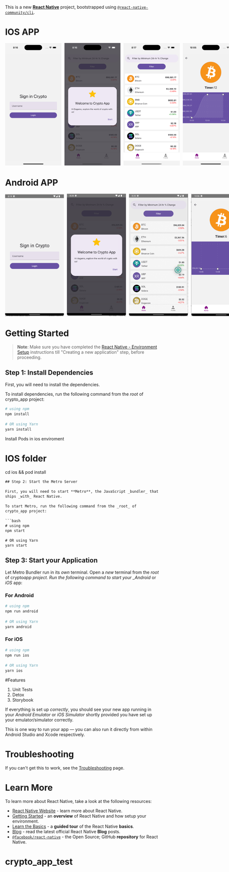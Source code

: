 This is a new [**React Native**](https://reactnative.dev) project, bootstrapped using [`@react-native-community/cli`](https://github.com/react-native-community/cli).

# IOS APP

<div style="display: flex; justify-content: space-between; align-items: center; gap: 10px;">
  <img src="src/assets/ios1.png" height="400">
  <img src="src/assets/ios2.png" height="400">
  <img src="src/assets/ios3.png" height="400">
  <img src="src/assets/ios6.png" height="400">
  <img src="src/assets/ios5.png" height="400">
</div>

# Android APP

<div style="display: flex; justify-content: space-between; align-items: center; gap: 10px;">
  <img src="src/assets/android1.png" height="400">
  <img src="src/assets/android2.png" height="400">
  <img src="src/assets/android3.png" height="400">
  <img src="src/assets/android6.png" height="400">
  <img src="src/assets/android5.png" height="400">
</div>

# Getting Started

> **Note**: Make sure you have completed the [React Native - Environment Setup](https://reactnative.dev/docs/environment-setup) instructions till "Creating a new application" step, before proceeding.

## Step 1: Install Dependencies

First, you will need to install the dependencies.

To install dependencies, run the following command from the _root_ of crypto_app project:

```bash
# using npm
npm install

# OR using Yarn
yarn install
```
Install Pods in ios enviroment
# IOS folder
cd ios && pod install
```
## Step 2: Start the Metro Server

First, you will need to start **Metro**, the JavaScript _bundler_ that ships _with_ React Native.

To start Metro, run the following command from the _root_ of crypto_app project:

```bash
# using npm
npm start

# OR using Yarn
yarn start
```

## Step 3: Start your Application

Let Metro Bundler run in its _own_ terminal. Open a _new_ terminal from the _root_ of crypto*app project. Run the following command to start your \_Android* or _iOS_ app:

### For Android

```bash
# using npm
npm run android

# OR using Yarn
yarn android
```

### For iOS

```bash
# using npm
npm run ios

# OR using Yarn
yarn ios
```
#Features
1. Unit Tests
2. Detox
3. Storybook
   
If everything is set up _correctly_, you should see your new app running in your _Android Emulator_ or _iOS Simulator_ shortly provided you have set up your emulator/simulator correctly.

This is one way to run your app — you can also run it directly from within Android Studio and Xcode respectively.

# Troubleshooting

If you can't get this to work, see the [Troubleshooting](https://reactnative.dev/docs/troubleshooting) page.

# Learn More

To learn more about React Native, take a look at the following resources:

- [React Native Website](https://reactnative.dev) - learn more about React Native.
- [Getting Started](https://reactnative.dev/docs/environment-setup) - an **overview** of React Native and how setup your environment.
- [Learn the Basics](https://reactnative.dev/docs/getting-started) - a **guided tour** of the React Native **basics**.
- [Blog](https://reactnative.dev/blog) - read the latest official React Native **Blog** posts.
- [`@facebook/react-native`](https://github.com/facebook/react-native) - the Open Source; GitHub **repository** for React Native.

# crypto_app_test
